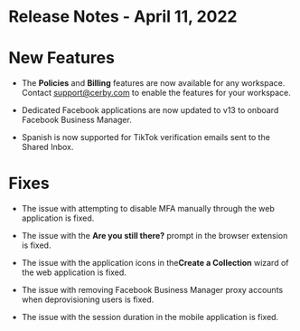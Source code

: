 # Release Notes - April 11, 2022

# New Features

  * The **Policies** and **Billing** features are now available for any workspace. Contact [support@cerby.com](mailto:support@cerby.com) to enable the features for your workspace.

  * Dedicated Facebook applications are now updated to v13 to onboard Facebook Business Manager.

  * Spanish is now supported for TikTok verification emails sent to the Shared Inbox.

# Fixes

  * The issue with attempting to disable MFA manually through the web application is fixed.

  * The issue with the **Are you still there?** prompt in the browser extension is fixed.

  * The issue with the application icons in the**Create a Collection** wizard of the web application is fixed.

  * The issue with removing Facebook Business Manager proxy accounts when deprovisioning users is fixed.

  * The issue with the session duration in the mobile application is fixed.

